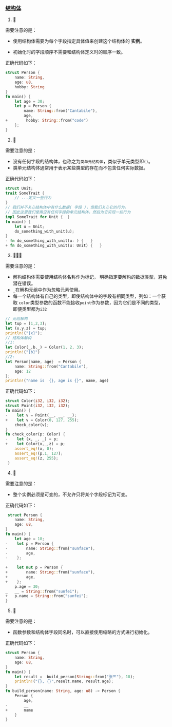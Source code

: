 ### [结构体](https://zh.practice.rs/compound-types/struct.html)

1. 🌟

需要注意的是：

- 使用结构体需要为每个字段指定具体值来创建这个结构体的 **实例**。

- 初始化时的字段顺序不需要和结构体定义时的顺序一致。

正确代码如下：

```rust
struct Person {
    name: String,
    age: u8,
    hobby: String
}
fn main() {
    let age = 30;
    let p = Person {
        name: String::from("Cantabile"),
        age,
+        hobby: String::from("code")
    };
} 
```

2. 🌟

需要注意的是：

- 没有任何字段的结构体，也称之为`类单元结构体`，类似于单元类型即`()`。
- 类单元结构体通常用于表示某些类型的存在而不包含任何实际数据。

正确代码如下：

```rust
struct Unit;
trait SomeTrait {
    // ...定义一些行为
}
// 我们并不关心结构体中有什么数据( 字段 )，但我们关心它的行为。
// 因此这里我们使用没有任何字段的单元结构体，然后为它实现一些行为
impl SomeTrait for Unit {  }
fn main() {
    let u = Unit;
    do_something_with_unit(u);
} 
- fn do_something_with_unit(u: ) {   }
+ fn do_something_with_unit(u: Unit) {   }
```

3. 🌟🌟🌟

需要注意的是：

- 解构结构体需要使用结构体名称作为标记， 明确指定要解构的数据类型，避免潜在错误。
- `_`在解构元组中作为忽略元素使用。
- 每一个结构体有自己的类型，即使结构体中的字段有相同类型，列如：一个获取 `color`类型参数的函数不能接收`point`作为参数，因为它们是不同的类型，即便类型都为`i32`

```rust
// 元组解构
let tup = (1,2,3);
let (x,y,z) = tup;
println!("{x}");
// 结构体解构
//1:
let Color(_,b,_) = Color(1, 2, 3);
println!("{b}")
//2:
let Person{name, age}  = Person {
    name: String::from("Cantabile"),
    age: 12
};
println!("name is  {}, age is {}", name, age)
```

正确代码如下：

```rust
struct Color(i32, i32, i32);
struct Point(i32, i32, i32);
fn main() {
-    let v = Point(__, __, __);
+    let v = Color(0, 127, 255);
    check_color(v);
}   
fn check_color(p: Color) {  
-    let (x, _, _) = p;
+    let Color(x,_,z) = p;
    assert_eq!(x, 0);
    assert_eq!(p.1, 127);
    assert_eq!(z, 255);
 }
```

4. 🌟

需要注意的是：

- 整个实例必须是可变的，不允许只将某个字段标记为可变。

正确代码如下：

```rust
 struct Person {
    name: String,
    age: u8,
}
fn main() {
    let age = 18;
-    let p = Person {
-        name: String::from("sunface"),
-        age,
-    };
    
+    let mut p = Person {
+        name: String::from("sunface"),
+        age,
+    };     
    p.age = 30;
_   __ = String::from("sunfei");
+   p.name = String::from("sunfei");
}
```

5. 🌟

需要注意的是：

- 函数参数和结构体字段同名时，可以直接使用缩略的方式进行初始化。

正确代码如下：

```rust
struct Person {
    name: String,
    age: u8,
}
fn main() {
    let result =  build_person(String::from("张三"), 18);
    println!("{}, {}",result.name, result.age);
} 
fn build_person(name: String, age: u8) -> Person {
    Person {
        age,
-       __
+       name
    }
}
```

